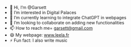 - 👋 Hi, I’m @Garsett
- 👀 I’m interested in Digital Palaces
- 🌱 I’m currently learning to integrate ChatGPT in webpages
- 💞️ I’m looking to collaborate on adding new functionalities
- 📫 How to reach me= garsett@gmail.com
- 😄 My webpage: www.leela.fr
- ⚡ Fun fact: I also write music

<!---
Garsett/Garsett is a ✨ special ✨ repository because its `README.md` (this file) appears on your GitHub profile.
You can click the Preview link to take a look at your changes.
--->
